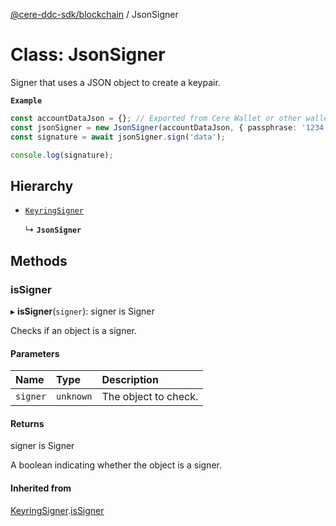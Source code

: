 [@cere-ddc-sdk/blockchain](../README.md) / JsonSigner

# Class: JsonSigner

Signer that uses a JSON object to create a keypair.

**`Example`**

```typescript
const accountDataJson = {}; // Exported from Cere Wallet or other wallets
const jsonSigner = new JsonSigner(accountDataJson, { passphrase: '1234' });
const signature = await jsonSigner.sign('data');

console.log(signature);
```

## Hierarchy

- [`KeyringSigner`](KeyringSigner.md)

  ↳ **`JsonSigner`**

## Methods

### isSigner

▸ **isSigner**(`signer`): signer is Signer

Checks if an object is a signer.

#### Parameters

| Name | Type | Description |
| :------ | :------ | :------ |
| `signer` | `unknown` | The object to check. |

#### Returns

signer is Signer

A boolean indicating whether the object is a signer.

#### Inherited from

[KeyringSigner](KeyringSigner.md).[isSigner](KeyringSigner.md#issigner)
